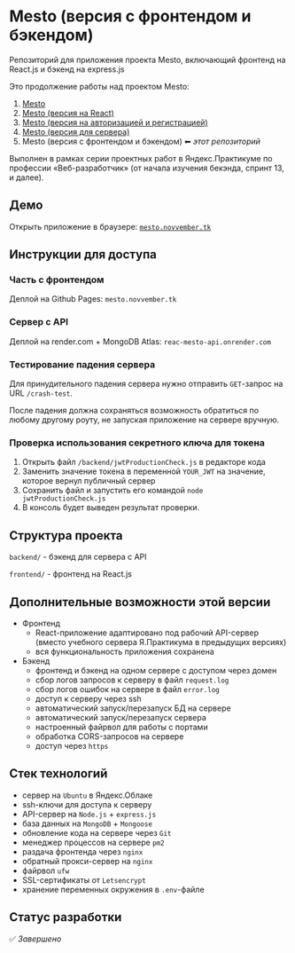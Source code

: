 # Mesto (версия с фронтендом и бэкендом)

Репозиторий для приложения проекта Mesto, включающий фронтенд на React.js и бэкенд на express.js

Это продолжение работы над проектом Mesto:

1. [Mesto](https://github.com/novvember/mesto)
2. [Mesto (версия на React)](https://github.com/novvember/mesto-react)
3. [Mesto (версия на авторизацией и регистрацией)](https://github.com/novvember/react-mesto-auth)
4. [Mesto (версия для сервера)](https://github.com/novvember/express-mesto-gha)
5. Mesto (версия с фронтендом и бэкендом) ⬅ _этот репозиторий_

Выполнен в рамках серии проектных работ в Яндекс.Практикуме по профессии «Веб-разработчик» (от начала изучения бекэнда, спринт 13, и далее).

## Демо

Открыть приложение в браузере: [`mesto.novvember.tk`](https://mesto.novvember.tk/)

## Инструкции для доступа

### Часть с фронтендом

Деплой на Github Pages: `mesto.novvember.tk`

### Сервер с API

Деплой на render.com + MongoDB Atlas: `reac-mesto-api.onrender.com`

### Тестирование падения сервера

Для принудительного падения сервера нужно отправить `GET`-запрос на URL `/crash-test`.

После падения должна сохраняться возможность обратиться по любому другому роуту, не запуская приложение на сервере вручную.

### Проверка использования секретного ключа для токена

1. Открыть файл `/backend/jwtProductionCheck.js` в редакторе кода
2. Заменить значение токена в переменной `YOUR_JWT` на значение, которое вернул публичный сервер
3. Сохранить файл и запустить его командой `node jwtProductionCheck.js`
4. В консоль будет выведен результат проверки.

## Структура проекта

`backend/` - бэкенд для сервера с API

`frontend/` - фронтенд на React.js

## Дополнительные возможности этой версии

- Фронтенд
  - React-приложение адаптировано под рабочий API-сервер (вместо учебного сервера Я.Практикума в предыдущих версиях)
  - вся функциональность приложения сохранена
- Бэкенд
  - фронтенд и бэкенд на одном сервере с доступом через домен
  - сбор логов запросов к серверу в файл `request.log`
  - сбор логов ошибок на сервере в файл `error.log`
  - доступ к серверу через ssh
  - автоматический запуск/перезапуск БД на сервере
  - автоматический запуск/перезапуск сервера
  - настроенный файрвол для работы с портами
  - обработка CORS-запросов на сервере
  - доступ через `https`

## Стек технологий

- сервер на `Ubuntu` в Яндекс.Облаке
- ssh-ключи для доступа к серверу
- API-сервер на `Node.js` + `express.js`
- база данных на `MongoDB` + `Mongoose`
- обновление кода на сервере через `Git`
- менеджер процессов на сервере `pm2`
- раздача фронтенда через `nginx`
- обратный прокси-сервер на `nginx`
- файрвол `ufw`
- SSL-сертификаты от `Letsencrypt`
- хранение переменных окружения в `.env`-файле

## Статус разработки

✅ _Завершено_
